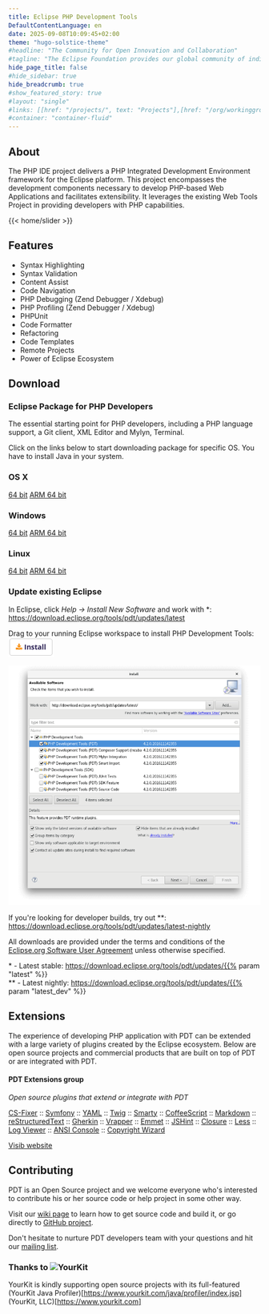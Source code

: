 ```yaml
---
title: Eclipse PHP Development Tools
DefaultContentLanguage: en
date: 2025-09-08T10:09:45+02:00
theme: "hugo-solstice-theme"
#headline: "The Community for Open Innovation and Collaboration"
#tagline: "The Eclipse Foundation provides our global community of individuals and organizations with a mature, scalable, and business-friendly environment for open source software collaboration and innovation."
hide_page_title: false
#hide_sidebar: true
hide_breadcrumb: true
#show_featured_story: true
#layout: "single"
#links: [[href: "/projects/", text: "Projects"],[href: "/org/workinggroups/", text: "Working Group"],[href: "/membership/", text: "Members"],[href: "/org/value", text: "Business Value"]]
#container: "container-fluid"
---
```


## About

The PHP IDE project delivers a PHP Integrated Development Environment framework for the
Eclipse platform. This project encompasses the development components necessary to
develop PHP-based Web Applications and facilitates extensibility. It leverages the
existing Web Tools Project in providing developers with PHP capabilities.

{{< home/slider >}}

## Features

* Syntax Highlighting
* Syntax Validation
* Content Assist
* Code Navigation
* PHP Debugging (Zend Debugger / Xdebug)
* PHP Profiling (Zend Debugger / Xdebug)
* PHPUnit
* Code Formatter
* Refactoring
* Code Templates
* Remote Projects
* Power of Eclipse Ecosystem

## Download

### Eclipse Package for PHP Developers

The essential starting point for PHP developers, including a PHP language support, a Git client, XML Editor and Mylyn, Terminal.

Click on the links below to start downloading package for specific OS. You have to install Java in your system.

<div class="row">
	<div class="col-md-8">
		<h3>OS X</h3>
		<a href="https://www.eclipse.org/downloads/download.php?file=/technology/epp/downloads/release/{{% param "eclipse_version" %}}/R/eclipse-php-{{% param "eclipse_version" %}}-R-macosx-cocoa-x86_64.dmg" class="btn btn-primary">64 bit</a>
		<a href="https://www.eclipse.org/downloads/download.php?file=/technology/epp/downloads/release/{{% param "eclipse_version" %}}/R/eclipse-php-{{% param "eclipse_version" %}}-R-macosx-cocoa-aarch64.dmg" class="btn btn-primary">ARM 64 bit</a>
	</div>
	<div class="col-md-8">
		<h3>Windows</h3>
		<a href="https://www.eclipse.org/downloads/download.php?file=/technology/epp/downloads/release/{{% param "eclipse_version" %}}/R/eclipse-php-{{% param "eclipse_version" %}}-R-win32-x86_64.zip" class="btn btn-primary">64 bit</a>
		<a href="https://www.eclipse.org/downloads/download.php?file=/technology/epp/downloads/release/{{% param "eclipse_version" %}}/R/eclipse-php-{{% param "eclipse_version" %}}-R-win32-aarch64.zip" class="btn btn-primary">ARM 64 bit</a>
	</div>
	<div class="col-md-8">
		<h3>Linux</h3>
		<a href="https://www.eclipse.org/downloads/download.php?file=/technology/epp/downloads/release/{{% param "eclipse_version" %}}/R/eclipse-php-{{% param "eclipse_version" %}}-R-linux-gtk-x86_64.tar.gz" class="btn btn-primary">64 bit</a>
		<a href="https://www.eclipse.org/downloads/download.php?file=/technology/epp/downloads/release/{{% param "eclipse_version" %}}/R/eclipse-php-{{% param "eclipse_version" %}}-R-linux-gtk-aarch64.tar.gz" class="btn btn-primary">ARM 64 bit</a>
	</div>
</div>

### Update existing Eclipse

In Eclipse, click _Help -> Install New Software_ and work with <span class="red">*</span>: https://download.eclipse.org/tools/pdt/updates/latest

Drag to your running Eclipse workspace to install PHP Development Tools: [![Drag to your running Eclipse workspace to install PHP Development Tools](img/install.png)](https://marketplace.eclipse.org/marketplace-client-intro?mpc_install=1944539)

![Eclipse Install&amp;Update Dialog](img/update_dialog.png)

If you're looking for developer builds, try out <span class="red">**</span>: https://download.eclipse.org/tools/pdt/updates/latest-nightly

All downloads are provided under the terms and conditions of the [Eclipse.org Software User Agreement](https://www.eclipse.org/legal/epl/notice.html) unless otherwise specified.

<span class="red"> *</span> - Latest stable: https://download.eclipse.org/tools/pdt/updates/{{% param "latest" %}}  
<span class="red">**</span> - Latest nightly: https://download.eclipse.org/tools/pdt/updates/{{% param "latest_dev" %}}

## Extensions

The experience of developing PHP application with PDT can be extended with a large variety of plugins created by the Eclipse ecosystem. Below are open source projects and commercial products that are built on top of PDT or are integrated with PDT.

#### PDT Extensions group

_Open source plugins that extend or integrate with PDT_

<a href="https://p2.pdt-extensions.org/phpfeatures.html#pex-core" rel="nofollow">CS-Fixer</a> ::
<a href="https://p2.pdt-extensions.org/frameworks.html#symfony" rel="nofollow">Symfony</a> ::
<a href="https://p2.pdt-extensions.org/editors.html#yedit" rel="nofollow">YAML</a> ::
<a href="https://p2.pdt-extensions.org/editors.html#twig" rel="nofollow">Twig</a> ::
<a href="https://p2.pdt-extensions.org/editors.html#smarty" rel="nofollow">Smarty</a> ::
<a href="https://p2.pdt-extensions.org/editors.html#coffee" rel="nofollow">CoffeeScript</a> ::
<a href="https://p2.pdt-extensions.org/editors.html#markdown" rel="nofollow">Markdown</a> ::
<a href="https://p2.pdt-extensions.org/editors.html#rest" rel="nofollow">reStructuredText</a> ::
<a href="https://p2.pdt-extensions.org/editors.html#gherkin" rel="nofollow">Gherkin</a> ::
<a href="https://p2.pdt-extensions.org/editors.html#vrapper" rel="nofollow">Vrapper</a> ::
<a href="https://p2.pdt-extensions.org/editors.html#emmet" rel="nofollow">Emmet</a> ::
<a href="https://p2.pdt-extensions.org/editors.html#jshint" rel="nofollow">JSHint</a> ::
<a href="https://p2.pdt-extensions.org/editors.html#closure" rel="nofollow">Closure</a> ::
<a href="https://p2.pdt-extensions.org/editors.html#less" rel="nofollow">Less</a> ::
<a href="https://p2.pdt-extensions.org/misc.html#logviewer" rel="nofollow">Log Viewer</a> ::
<a href="https://p2.pdt-extensions.org/misc.html#ansi" rel="nofollow">ANSI Console</a> ::
<a href="https://p2.pdt-extensions.org/misc.html#copyright" rel="nofollow">Copyright Wizard</a>

<a href="https://p2.pdt-extensions.org/" rel="nofollow">Visib website</a>

## Contributing

PDT is an Open Source project and we welcome everyone who's interested to contribute his or her source code or help project in some other way.

Visit our <a href="https://github.com/eclipse-pdt/pdt/wiki/Contributing">wiki page</a> to learn how to get source code and build it, or go directly to <a href="https://github.com/eclipse-pdt/pdt">GitHub project</a>.

Don't hesitate to nurture PDT developers team with your questions and hit our <a href="https://dev.eclipse.org/mailman/listinfo/pdt-dev">mailing list</a>.

### Thanks to ![YourKit](https://www.yourkit.com/images/yklogo.png)

YourKit is kindly supporting open source projects with its full-featured (YourKit Java Profiler)[https://www.yourkit.com/java/profiler/index.jsp]
(YourKit, LLC)[https://www.yourkit.com] 

